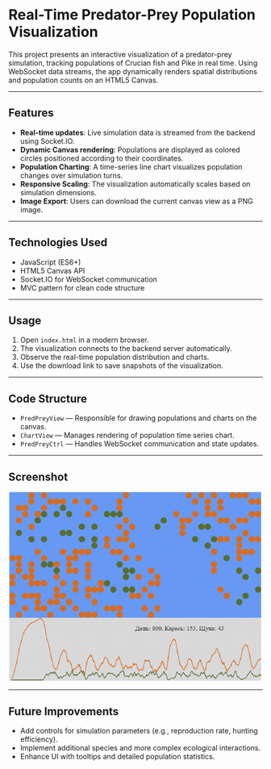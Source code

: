 # Real-Time Predator-Prey Population Visualization

This project presents an interactive visualization of a predator-prey simulation, tracking populations of Crucian fish and Pike in real time. Using WebSocket data streams, the app dynamically renders spatial distributions and population counts on an HTML5 Canvas.

---

## Features

- **Real-time updates**: Live simulation data is streamed from the backend using Socket.IO.
- **Dynamic Canvas rendering**: Populations are displayed as colored circles positioned according to their coordinates.
- **Population Charting**: A time-series line chart visualizes population changes over simulation turns.
- **Responsive Scaling**: The visualization automatically scales based on simulation dimensions.
- **Image Export**: Users can download the current canvas view as a PNG image.

---

## Technologies Used

- JavaScript (ES6+)
- HTML5 Canvas API
- Socket.IO for WebSocket communication
- MVC pattern for clean code structure

---

## Usage

1. Open `index.html` in a modern browser.
2. The visualization connects to the backend server automatically.
3. Observe the real-time population distribution and charts.
4. Use the download link to save snapshots of the visualization.

---

## Code Structure

- `PredPreyView` — Responsible for drawing populations and charts on the canvas.
- `ChartView` — Manages rendering of population time series chart.
- `PredPreyCtrl` — Handles WebSocket communication and state updates.

---

## Screenshot

![Screenshot](public/src/hungergames.png)

---

## Future Improvements

- Add controls for simulation parameters (e.g., reproduction rate, hunting efficiency).
- Implement additional species and more complex ecological interactions.
- Enhance UI with tooltips and detailed population statistics.

